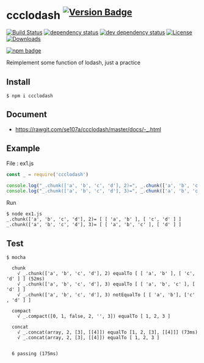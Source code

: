 # ccclodash <sup>[![Version Badge][2]][1]</sup>

[![Build Status][3]][4]
[![dependency status][5]][6]
[![dev dependency status][7]][8]
[![License][license-image]][license-url]
[![Downloads][downloads-image]][downloads-url]

[![npm badge][11]][1]

Reimplement some function of lodash, just a practice

## Install

```
$ npm i ccclodash
```

## Document

* https://rawgit.com/se107a/ccclodash/master/docs/-_.html

## Example

File : ex1.js

```js
const _ = require('ccclodash')

console.log("_.chunk(['a', 'b', 'c', 'd'], 2)=", _.chunk(['a', 'b', 'c', 'd'], 2))
console.log("_.chunk(['a', 'b', 'c', 'd'], 3)=", _.chunk(['a', 'b', 'c', 'd'], 3))

```

Run

```
$ node ex1.js
_.chunk(['a', 'b', 'c', 'd'], 2)= [ [ 'a', 'b' ], [ 'c', 'd' ] ]
_.chunk(['a', 'b', 'c', 'd'], 3)= [ [ 'a', 'b', 'c' ], [ 'd' ] ]
```

## Test

```
$ mocha

  chunk
    √ _.chunk(['a', 'b', 'c', 'd'], 2) equalTo [ [ 'a', 'b' ], [ 'c', 'd' ] ] (52ms)
    √ _.chunk(['a', 'b', 'c', 'd'], 3) equalTo [ [ 'a', 'b', 'c' ], [ 'd' ] ]
    √ _.chunk(['a', 'b', 'c', 'd'], 3) notEqualTo [ [ 'a', 'b'], ['c' , 'd' ] ]

  compact
    √ _.compact([0, 1, false, 2, '', 3]) equalTo [ 1, 2, 3 ]

  concat
    √ _.concat(array, 2, [3], [[4]]) equalTo [1, 2, [3], [[4]]] (73ms)
    √ _.concat(array, 2, [3], [[4]]) equalTo [ 1, 2, 3 ]


  6 passing (175ms)
```

[1]: https://npmjs.org/package/ccclodash
[2]: http://versionbadg.es/se107a/ccclodash.svg
[3]: https://api.travis-ci.org/se107a/ccclodash.svg
[4]: https://travis-ci.org/se107a/ccclodash
[5]: https://david-dm.org/se107a/ccclodash.svg
[6]: https://david-dm.org/se107a/ccclodash
[7]: https://david-dm.org/se107a/ccclodash/dev-status.svg
[8]: https://david-dm.org/se107a/ccclodash?type=dev
[9]: https://ci.testling.com/se107a/ccclodash.png
[10]: https://ci.testling.com/se107a/ccclodash
[11]: https://nodei.co/npm/ccclodash.png?downloads=true&stars=true
[license-image]: http://img.shields.io/npm/l/ccclodash.svg
[license-url]: LICENSE
[downloads-image]: http://img.shields.io/npm/dm/ccclodash.svg
[downloads-url]: http://npm-stat.com/charts.html?package=ccclodash